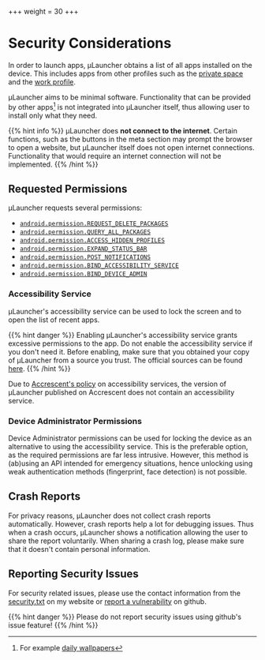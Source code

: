 +++
  weight = 30
+++

# Security Considerations

In order to launch apps, &mu;Launcher obtains a list of all apps installed on the device.
This includes apps from other profiles such as the [private space](/docs/profiles/#private-space)
and the [work profile](/docs/profiles/#work-profile).

&mu;Launcher aims to be minimal software. Functionality that can be provided
by other apps[^1] is not integrated into &mu;Launcher itself,
thus allowing user to install only what they need.

[^1]: For example [daily wallpapers](/docs/examples/wallpapers/)

{{% hint info %}}
&mu;Launcher does **not connect to the internet**.
Certain functions, such as the buttons in the meta section may prompt the browser
to open a website, but &mu;Launcher itself does not open internet connections.
Functionality that would require an internet connection will not be implemented.
{{% /hint %}}

## Requested Permissions

&mu;Launcher requests several permissions:

 *  [`android.permission.REQUEST_DELETE_PACKAGES`](https://developer.android.com/reference/android/Manifest.permission#REQUEST_DELETE_PACKAGES)
 *  [`android.permission.QUERY_ALL_PACKAGES`](https://developer.android.com/reference/android/Manifest.permission#QUERY_ALL_PACKAGES)
 *  [`android.permission.ACCESS_HIDDEN_PROFILES`](https://developer.android.com/reference/android/Manifest.permission#ACCESS_HIDDEN_PROFILES)
 *  [`android.permission.EXPAND_STATUS_BAR`](https://developer.android.com/reference/android/Manifest.permission#EXPAND_STATUS_BAR)
 *  [`android.permission.POST_NOTIFICATIONS`](https://developer.android.com/reference/android/Manifest.permission#POST_NOTIFICATIONS)
 *  [`android.permission.BIND_ACCESSIBILITY_SERVICE`](https://developer.android.com/reference/android/Manifest.permission#BIND_ACCESSIBILITY_SERVICE)
 *  [`android.permission.BIND_DEVICE_ADMIN`](https://developer.android.com/reference/android/Manifest.permission#BIND_DEVICE_ADMIN)


### Accessibility Service

&mu;Launcher's accessibility service can be used to lock the screen and
to open the list of recent apps.

{{% hint danger %}}
Enabling &mu;Launcher's accessibility service grants excessive permissions to the app.
Do not enable the accessibility service if you don't need it.
Before enabling, make sure that you obtained your copy of &mu;Launcher from a source you trust.
The official sources can be found [here](https://launcher.jrpie.de/).
{{% /hint %}}

Due to [Accrescent's policy](https://accrescent.app/docs/guide/publish/requirements.html#androidaccessibilityserviceaccessibilityservice) on accessibility services,
the version of &mu;Launcher published on Accrescent does not contain an accessibility service.


### Device Administrator Permissions

Device Administrator permissions can be used for locking the device as an alternative to using the accessibility service.
This is the preferable option, as the required permissions are far less intrusive.
However, this method is (ab)using an API intended for emergency situations,
hence unlocking using weak authentication methods (fingerprint, face detection)
is not possible.

## Crash Reports

For privacy reasons, &mu;Launcher does not collect crash reports automatically.
However, crash reports help a lot for debugging issues. Thus when a crash occurs,
&mu;Launcher shows a notification allowing the user to share the report voluntarily.
When sharing a crash log, please make sure that it doesn't contain personal information.

## Reporting Security Issues

For security related issues, please use the contact information
from the [security.txt](https://jrpie.de/.well-known/security.txt) on my website
or [report a vulnerability](https://github.com/jrpie/Launcher/security/advisories/new) on github.

{{% hint danger %}}
Please do not report security issues using github's issue feature!
{{% /hint %}}

